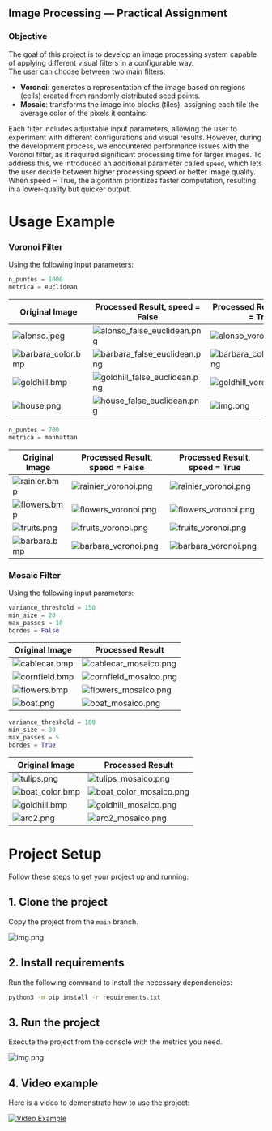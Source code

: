 ## Image Processing — Practical Assignment

### Objective

The goal of this project is to develop an image processing system capable of applying different visual filters in a configurable way.  
The user can choose between two main filters:

- **Voronoi**: generates a representation of the image based on regions (cells) created from randomly distributed seed points.
- **Mosaic**: transforms the image into blocks (tiles), assigning each tile the average color of the pixels it contains.

Each filter includes adjustable input parameters, allowing the user to experiment with different configurations and visual results. However, during the development process, we encountered performance issues with the Voronoi filter, as it required significant processing time for larger images. To address this, we introduced an additional parameter called `speed`, which lets the user decide between higher processing speed or better image quality. When speed = True, the algorithm prioritizes faster computation, resulting in a lower-quality but quicker output. 

# Usage Example 
### Voronoi Filter

Using the following input parameters:

```python
n_puntos = 1000
metrica = euclidean
```

| Original Image                                      | Processed Result, speed = False                                                      |  Processed Result, speed = True                                               |
|-----------------------------------------------------|--------------------------------------------------------------------------------------| ------------------------------------------------------------------------------|
| ![alonso.jpeg](test_images/alonso.jpeg)             | ![alonso_false_euclidean.png](data/data6-eucl-1000-f/alonso_false_euclidean.png)     | ![alonso_voronoi.png](data/data3-eucl-1000/alonso_voronoi.png)               |
| ![barbara_color.bmp](test_images/barbara_color.bmp) | ![barbara_false_euclidean.png](data/data6-eucl-1000-f/barbara_false_euclidean.png)   |![barbara_color_voronoi.png](data/data3-eucl-1000/barbara_color_voronoi.png) |
| ![goldhill.bmp](test_images/goldhill.bmp)           | ![goldhill_false_euclidean.png](data/data6-eucl-1000-f/goldhill_false_euclidean.png) | ![goldhill_voronoi.png](data/data3-eucl-1000/goldhill_voronoi.png) |
| ![house.png](test_images/house.png)                 | ![house_false_euclidean.png](data/data6-eucl-1000-f/house_false_euclidean.png)       | ![img.png](data/data3-eucl-1000/img.png) |

```python
n_puntos = 700
metrica = manhattan
```

| Original Image                          | Processed Result, speed = False                           | Processed Result, speed = True                           |
|-----------------------------------------|-----------------------------------------------------------|----------------------------------------------------------|
| ![rainier.bmp](test_images/rainier.bmp) | ![rainier_voronoi.png](data/d5m700f/rainier_voronoi.png)  | ![rainier_voronoi.png](data/d4m700/rainier_voronoi.png)  |
| ![flowers.bmp](test_images/flowers.bmp) | ![flowers_voronoi.png](data/d5m700f/flowers_voronoi.png)  | ![flowers_voronoi.png](data/d4m700/flowers_voronoi.png)  |
| ![fruits.png](test_images/fruits.png)   | ![fruits_voronoi.png](data/d5m700f/fruits_voronoi.png)    | ![fruits_voronoi.png](data/d4m700/fruits_voronoi.png)    |
| ![barbara.bmp](test_images/barbara.bmp) | ![barbara_voronoi.png](data/d5m700f/barbara_voronoi.png)  | ![barbara_voronoi.png](data/d4m700/barbara_voronoi.png)  |

### Mosaic Filter

Using the following input parameters:

```python
variance_threshold = 150
min_size = 20
max_passes = 10
bordes = False
```

| Original Image                              | Processed Result                                     |
|---------------------------------------------|------------------------------------------------------|
| ![cablecar.bmp](test_images/cablecar.bmp)   | ![cablecar_mosaico.png](data/cablecar_mosaico.png)   |
| ![cornfield.bmp](test_images/cornfield.bmp) | ![cornfield_mosaico.png](data/cornfield_mosaico.png) |
| ![flowers.bmp](test_images/flowers.bmp)     | ![flowers_mosaico.png](data/flowers_mosaico.png)     |
| ![boat.png](test_images/boat.png)           | ![boat_mosaico.png](data/boat_mosaico.png)           |

```python
variance_threshold = 100
min_size = 30
max_passes = 5
bordes = True
```

| Original Image                                | Processed Result                                       |
|-----------------------------------------------|--------------------------------------------------------|
| ![tulips.png](test_images/tulips.png)         | ![tulips_mosaico.png](data/tulips_mosaico.png)         |
| ![boat_color.bmp](test_images/boat_color.bmp) | ![boat_color_mosaico.png](data/boat_color_mosaico.png) |
| ![goldhill.bmp](test_images/goldhill.bmp)     | ![goldhill_mosaico.png](data/goldhill_mosaico.png)     |
| ![arc2.png](test_images/arc2.png)             | ![arc2_mosaico.png](data/arc2_mosaico.png)             |

# Project Setup

Follow these steps to get your project up and running:

## 1. Clone the project

Copy the project from the `main` branch.

![img.png](data/img_00.png)

## 2. Install requirements

Run the following command to install the necessary dependencies:

```bash
python3 -m pip install -r requirements.txt
```

## 3. Run the project

Execute the project from the console with the metrics you need.

![img.png](data/img_0.png)

## 4. Video example

Here is a video to demonstrate how to use the project:

[![Video Example](https://img.youtube.com/vi/7DSI2kXDgLM/0.jpg)](https://youtu.be/7DSI2kXDgLM?si=lGnbNni_57aXiv25)
